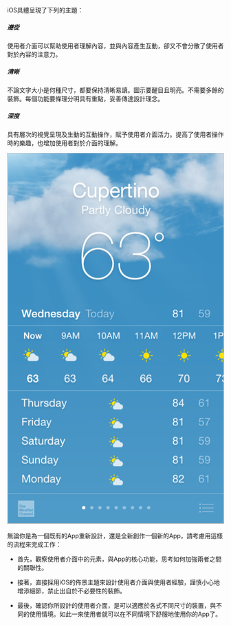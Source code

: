 iOS具體呈現了下列的主題：

##### 遵從
使用者介面可以幫助使用者理解內容，並與內容產生互動，卻又不會分散了使用者對於內容的注意力。

##### 清晰
不論文字大小是何種尺寸，都要保持清晰易讀。圖示要醒目且明亮。不需要多餘的裝飾。每個功能要條理分明具有重點，妥善傳達設計理念。

##### 深度

具有層次的視覺呈現及生動的互動操作，賦予使用者介面活力。提高了使用者操作時的樂趣，也增加使用者對於介面的理解。

![氣象app](https://github.com/WanJen/iOS-Human-Interface-Guidelines/blob/master/%E7%AC%AC%E4%B8%80%E7%AB%A0%EF%BC%9A%E4%BD%BF%E7%94%A8%E8%80%85%E4%BB%8B%E9%9D%A2%E7%9A%84%E8%A8%AD%E8%A8%88%E5%9F%BA%E7%A4%8E/images/weather_app_7_2x.png)

無論你是為一個既有的App重新設計，還是全新創作一個新的App，請考慮用這樣的流程來完成工作：

* 首先，觀察使用者介面中的元素，與App的核心功能，思考如何加強兩者之間的關聯性。

* 接著，直接採用iOS的佈景主題來設計使用者介面與使用者經驗，謹慎小心地增添細節，禁止出自於不必要性的裝飾。

* 最後，確認你所設計的使用者介面，是可以適應於各式不同尺寸的裝置，與不同的使用情境。如此一來使用者就可以在不同情境下舒服地使用你的App了。


